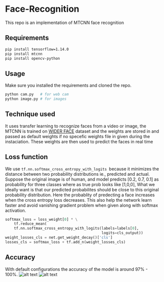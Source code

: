 # Face-Recognition
This repo is an implementation of MTCNN face recognition

## Requirements
```bash
pip install tensorflow=1.14.0
pip install mtcnn
pip install opencv-python
```

## Usage
Make sure you installed the requirements and cloned the repo.
````python
python cam.py   # for web cam
python image.py # for images
````

## Technique used
  It uses transfer learning to recognize faces from a video or image, the MTCNN is trained on [WIDER FACE](http://shuoyang1213.me/WIDERFACE/) dataset and the weights are stored in and passed as default weights if no specefic weights file in given during the instaciation. These weights are then used to predict the faces in real time
  
## Loss function
  We use ````tf.nn.softmax_cross_entropy_with_logits ````because it minimizes the distance between two probability distributions ie., predicted and actual. Suppose the original image is of human, and model predicts [0.2, 0.7, 0.1] as probability for three classes where as true prob looks like [1,0,0], What we ideally want is that our predicted probabilites should be close to this original probability distribution. Here the probablity of predecting a face increases when the cross entropy loss decreases. This also help the network learn faster and avoid vanishing gradient problem when given along with softmax activation.

```python
softmax_loss = loss_weight[0] * \
    tf.reduce_mean(
    tf.nn.softmax_cross_entropy_with_logits(labels=labels[0],
                                            logits=cls_output))
weight_losses_cls = net.get_weight_decay()['cls']
losses_cls = softmax_loss + tf.add_n(weight_losses_cls)
````
## Accuracy
With default configurations the accuracy of the model is around 97% - 100%.
![alt text](https://github.com/saravanakumarjsk/Face-Recognition/blob/master/result2.jpg)
![alt text](https://github.com/saravanakumarjsk/Face-Recognition/blob/master/result.jpg)

